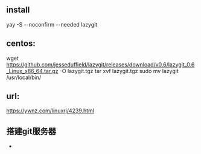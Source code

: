## install
yay -S --noconfirm --needed lazygit

## centos:
wget https://github.com/jesseduffield/lazygit/releases/download/v0.6/lazygit_0.6_Linux_x86_64.tar.gz -O  lazygit.tgz
tar xvf lazygit.tgz
sudo mv lazygit /usr/local/bin/

## url:
https://ywnz.com/linuxrj/4239.html


## 搭建git服务器
- 
